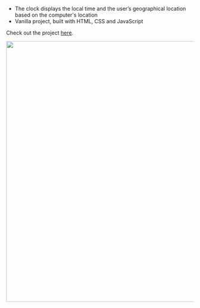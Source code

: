 - The clock displays the local time and the user’s geographical location based on the computer's location
- Vanilla project, built with HTML, CSS and JavaScript

Check out the project [here](https://inomniaparatus-wd.github.io/Cat-Clock/).

<img src="https://user-images.githubusercontent.com/78725314/224529284-edd9ee33-c272-4704-8e85-422b0701bb88.png" width=700px /> 
